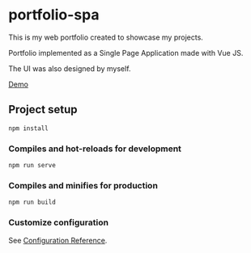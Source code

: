 # portfolio-spa

This is my web portfolio created to showcase my projects.

Portfolio implemented as a Single Page Application made with Vue JS.

The UI was also designed by myself.

[Demo](https://yalu.tech/portfolio/)

## Project setup

```
npm install
```

### Compiles and hot-reloads for development

```
npm run serve
```

### Compiles and minifies for production

```
npm run build
```

### Customize configuration

See [Configuration Reference](https://cli.vuejs.org/config/).
